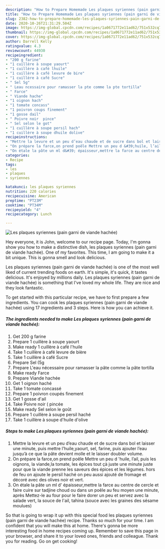 ```yaml
---
description: "How to Prepare Homemade Les plaques syriennes (pain garni de viande hachée)"
title: "How to Prepare Homemade Les plaques syriennes (pain garni de viande hachée)"
slug: 2382-how-to-prepare-homemade-les-plaques-syriennes-pain-garni-de-viande-hachee
date: 2020-10-26T21:31:29.504Z
image: https://img-global.cpcdn.com/recipes/1a0671772e11ad62/751x532cq70/les-plaques-syriennes-pain-garni-de-viande-hachee-photo-principale-de-la-recette.jpg
thumbnail: https://img-global.cpcdn.com/recipes/1a0671772e11ad62/751x532cq70/les-plaques-syriennes-pain-garni-de-viande-hachee-photo-principale-de-la-recette.jpg
cover: https://img-global.cpcdn.com/recipes/1a0671772e11ad62/751x532cq70/les-plaques-syriennes-pain-garni-de-viande-hachee-photo-principale-de-la-recette.jpg
author: Darrell Kelly
ratingvalue: 4.3
reviewcount: 44930
recipeingredient:
- "200 g farine"
- "1 cuillère à soupe yaourt"
- "1 cuillère à café lhuile"
- "1 cuillère à café levure de bire"
- "1 cuillère à café Sucre"
- " Sel 5g"
- " Leau ncessaire pour ramasser la pte comme la pte tortilla"
- " Farce"
- " Viande hache"
- "1 oignon hach"
- "1 tomate concass"
- "1 poivron coups finement"
- "1 gosse dail"
- " Poivre noir  pince"
- " Sel selon le got"
- "1 cuillère à soupe persil hach"
- "1 cuillère à soupe dhuile dolive"
recipeinstructions:
- "Mettre la levure et un peu d’eau chaude et de sucre dans bol et laisser une minute, puis mettre l’huile,yaourt, sel, farine, puis ajouter l’eau jusqu’à ce que la pâte devient molle et le laisser doubler volume."
- "On prépare la farce,on prend poêle Mettre un peu d &#39;huile, l’ail, puis les oignons, la viande,la tomate, les épices tout çà juste une minute juste pour que la viande prenne les saveurs des épices et les légumes. hors de feu on ajoute le persil haché on peu aussi ajouté de fromage et décoré avec des olives noir et vert."
- "On étale la pâte un ml d&#39; épaisseur,mettre la farce au centre de cercle et faire cuire sur tadjine choud ou dans un poêle au feu moyen une minute, après Mettez-le au four pour le faire dorer un peu et servez avec la salade vert, la souce de l&#39;ail, tahina (souce avec les graines des sésame moulues)"
categories:
- Recipe
tags:
- les
- plaques
- syriennes

katakunci: les plaques syriennes 
nutrition: 220 calories
recipecuisine: American
preptime: "PT23M"
cooktime: "PT34M"
recipeyield: "4"
recipecategory: Lunch

---
```



![Les plaques syriennes (pain garni de viande hachée)](https://img-global.cpcdn.com/recipes/1a0671772e11ad62/751x532cq70/les-plaques-syriennes-pain-garni-de-viande-hachee-photo-principale-de-la-recette.jpg)

Hey everyone, it is John, welcome to our recipe page. Today, I'm gonna show you how to make a distinctive dish, les plaques syriennes (pain garni de viande hachée). One of my favorites. This time, I am going to make it a bit unique. This is gonna smell and look delicious.



Les plaques syriennes (pain garni de viande hachée) is one of the most well liked of current trending foods on earth. It's simple, it's quick, it tastes delicious. It's enjoyed by millions daily. Les plaques syriennes (pain garni de viande hachée) is something that I've loved my whole life. They are nice and they look fantastic.


To get started with this particular recipe, we have to first prepare a few ingredients. You can cook les plaques syriennes (pain garni de viande hachée) using 17 ingredients and 3 steps. Here is how you can achieve it.

<!--inarticleads1-->

##### The ingredients needed to make Les plaques syriennes (pain garni de viande hachée):

1. Get 200 g farine
1. Prepare 1 cuillère à soupe yaourt
1. Make ready 1 cuillère à café l&#39;huile
1. Take 1 cuillère à café levure de bière
1. Take 1 cuillère à café Sucre
1. Prepare  Sel (5g
1. Prepare  L&#39;eau nécessaire pour ramasser la pâte comme la pâte tortilla
1. Make ready  Farce
1. Prepare  Viande hachée
1. Get 1 oignon haché
1. Take 1 tomate concassé
1. Prepare 1 poivron coupés finement
1. Get 1 gosse d&#39;ail
1. Take  Poivre noir ( pincée
1. Make ready  Sel selon le goût
1. Prepare 1 cuillère à soupe persil haché
1. Take 1 cuillère à soupe d&#39;huile d&#39;olive




<!--inarticleads2-->

##### Steps to make Les plaques syriennes (pain garni de viande hachée):

1. Mettre la levure et un peu d’eau chaude et de sucre dans bol et laisser une minute, puis mettre l’huile,yaourt, sel, farine, puis ajouter l’eau jusqu’à ce que la pâte devient molle et le laisser doubler volume.
1. On prépare la farce,on prend poêle Mettre un peu d &#39;huile, l’ail, puis les oignons, la viande,la tomate, les épices tout çà juste une minute juste pour que la viande prenne les saveurs des épices et les légumes. hors de feu on ajoute le persil haché on peu aussi ajouté de fromage et décoré avec des olives noir et vert.
1. On étale la pâte un ml d&#39; épaisseur,mettre la farce au centre de cercle et faire cuire sur tadjine choud ou dans un poêle au feu moyen une minute, après Mettez-le au four pour le faire dorer un peu et servez avec la salade vert, la souce de l&#39;ail, tahina (souce avec les graines des sésame moulues)




So that is going to wrap it up with this special food les plaques syriennes (pain garni de viande hachée) recipe. Thanks so much for your time. I am confident that you will make this at home. There's gonna be more interesting food in home recipes coming up. Remember to save this page in your browser, and share it to your loved ones, friends and colleague. Thank you for reading. Go on get cooking!
